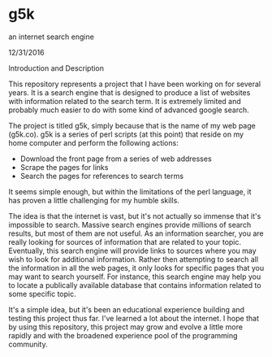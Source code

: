 # g5k
an internet search engine

12/31/2016

Introduction and Description

This repository represents a project that I have been working on for several years.  It is a search engine that is designed to produce a list of websites with information related to the search term.  It is extremely limited and probably much easier to do with some kind of advanced google search.  

The project is titled g5k, simply because that is the name of my web page (g5k.co).  g5k is a series of perl scripts (at this point) that reside on my home computer and perform the following actions:

* Download the front page from a series of web addresses
* Scrape the pages for links
* Search the pages for references to search terms

It seems simple enough, but within the limitations of the perl language, it has proven a little challenging for my humble skills.  

The idea is that the internet is vast, but it's not actually so immense that it's impossible to search.  Massive search engines provide millions of search results, but most of them are not useful.  As an information searcher, you are really looking for sources of information that are related to your topic.  Eventually, this search engine will provide links to sources where you may wish to look for additional information.  Rather then attempting to search all the information in all the web pages, it only looks for specific pages that you may want to search yourself.  For instance, this search engine may help you to locate a publically available database that contains information related to some specific topic.

It's a simple idea, but it's been an educational experience building and testing this project thus far.  I've learned a lot about the internet.  I hope that by using this repository, this project may grow and evolve a little more rapidly and with the broadened experience pool of the programming community.
